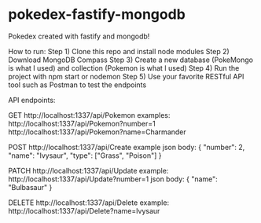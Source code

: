 # pokedex-fastify-mongodb
Pokedex created with fastify and mongodb!

How to run:
Step 1) Clone this repo and install node modules
Step 2) Download MongoDB Compass
Step 3) Create a new database (PokeMongo is what I used) and collection (Pokemon is what I used)
Step 4) Run the project with npm start or nodemon
Step 5) Use your favorite RESTful API tool such as Postman to test the endpoints

API endpoints:

GET
http://localhost:1337/api/Pokemon
  examples: 
    http://localhost:1337/api/Pokemon?number=1
    http://localhost:1337/api/Pokemon?name=Charmander

POST
http://localhost:1337/api/Create
  example json body:
    {
    "number": 2,
    "name": "Ivysaur",
    "type": ["Grass", "Poison"]
    }

PATCH
http://localhost:1337/api/Update
  example:
    http://localhost:1337/api/Update?number=1
      json body:
      {
        "name": "Bulbasaur"
      }

DELETE
http://localhost:1337/api/Delete
  example:
    http://localhost:1337/api/Delete?name=Ivysaur
